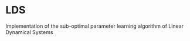 LDS
===

Implementation of the sub-optimal parameter learning algorithm of Linear Dynamical Systems
